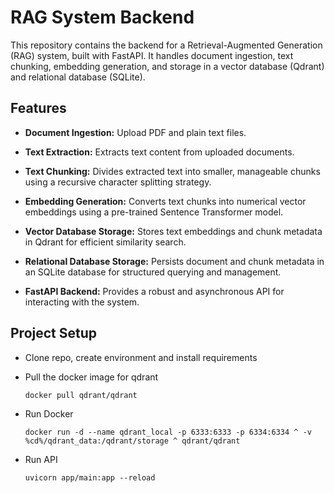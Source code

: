 # RAG System Backend

This repository contains the backend for a Retrieval-Augmented Generation (RAG) system, built with FastAPI. It handles document ingestion, text chunking, embedding generation, and storage in a vector database (Qdrant) and relational database (SQLite).

## Features

* **Document Ingestion:** Upload PDF and plain text files.

* **Text Extraction:** Extracts text content from uploaded documents.

* **Text Chunking:** Divides extracted text into smaller, manageable chunks using a recursive character splitting strategy.

* **Embedding Generation:** Converts text chunks into numerical vector embeddings using a pre-trained Sentence Transformer model.

* **Vector Database Storage:** Stores text embeddings and chunk metadata in Qdrant for efficient similarity search.

* **Relational Database Storage:** Persists document and chunk metadata in an SQLite database for structured querying and management.

* **FastAPI Backend:** Provides a robust and asynchronous API for interacting with the system.


## Project Setup
- Clone repo, create environment and install requirements
- Pull the docker image for qdrant

    `docker pull qdrant/qdrant`
- Run Docker

    `docker run -d --name qdrant_local -p 6333:6333 -p 6334:6334 ^ -v %cd%/qdrant_data:/qdrant/storage ^ qdrant/qdrant`
- Run API

    `uvicorn app/main:app --reload`

